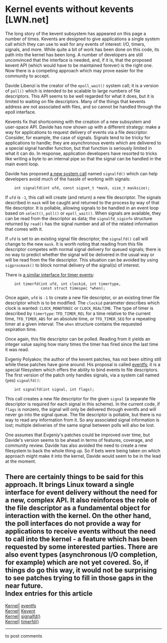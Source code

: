# Kernel events without kevents [LWN.net]

The long story of the kevent subsystem has appeared on this page a number of times. Kevents are designed to give applications a single system call which they can use to wait for any events of interest: I/O, timers, signals, and more. While quite a bit of work has been done on this code, its path into the kernel has been long. A number of developers are still unconvinced that the interface is needed, and, if it is, that the proposed kevent API (which would have to be maintained forever) is the right one. Now there is a competing approach which may prove easier for the community to accept. 

Davide Libenzi is the creator of the `epoll_wait()` system call; it is a version of `poll()` which is intended to be scalable to large numbers of file descriptors. This API seems to be well regarded for what it does, but it is limited to waiting on file descriptors. Many of the things that kevents address are not associated with files, and so cannot be handled through the epoll interface. 

Kevents fix that shortcoming with the creation of a new subsystem and user-space API. Davide has now shown up with a different strategy: make a way for applications to request delivery of events via a file descriptor. Consider, for example, the case of signals. Signals tend to be tricky for applications to handle; they are asynchronous events which are delivered to a special signal handler function, but that function is seriously limited in what it can do. In response, application developers have resorted to tricks like writing a byte to an internal pipe so that the signal can be handled in the main event loop. 

Davide has proposed [a new system call](http://lwn.net/Articles/225648/) named `signalfd()` which can help developers avoid much of the hassle of working with signals: 
    
    
        int signalfd(int ufd, const sigset_t *mask, size_t masksize);
    

If `ufd` is `-1`, this call will create (and return) a new file descriptor. The signals described in `mask` will be caught and returned to the process by way of that file descriptor. It is pollable, allowing signals to be handled in an event loop based on `select()`, `poll()` or `epoll_wait()`. When signals are available, they can be read from the descriptor as data; the `signalfd_siginfo` structure returned by `read()` has the signal number and all of the related information that comes with it. 

If `ufd` is set to an existing signal file descriptor, the `signalfd()` call will change to the new `mask`. It is worth noting that reading from this file descriptor competes with normal signal delivery for queued signals; there is no way to predict whether the signal will be delivered in the usual way or will be read from the file descriptor. This situation can be avoided by using `sigprocmask()` to block normal delivery of the signal(s) of interest. 

There is [a similar interface for timer events](http://lwn.net/Articles/225646/): 
    
    
        int timerfd(int ufd, int clockid, int timertype, 
                    const struct timespec *when);
    

Once again, `ufd` is `-1` to create a new file descriptor, or an existing timer file descriptor which is to be modified. The `clockid` parameter describes which clock is wanted: `CLOCK_MONOTONIC` or `CLOCK_REALTIME`. The type of timer is described by `timertype`: `TFD_TIMER_REL` for a time relative to the current time, `TFD_TIMER_ABS` for an absolute time, or `TFD_TIMER_SEQ` for a repeating timer at a given interval. The `when` structure contains the requested expiration time. 

Once again, this file descriptor can be polled. Reading from it yields an integer value saying how many times the timer has fired since the last time it was read. 

Evgeniy Polyakov, the author of the kevent patches, has not been sitting still while these patches have gone around. His proposal is called [eventfs](http://lwn.net/Articles/225592/); it is a special filesystem which offers the ability to bind events to file descriptors. The first version of the patch only handles signals, via a system call named (yes) `signalfd()`: 
    
    
        int signalfd(int signal, int flags);
    

This call creates a new file descriptor for the given `signal` (a separate file descriptor is required for each signal in this scheme). In the current code, if `flags` is nonzero, the signal will only be delivered through eventfs and will never go into the signal queue. The file descriptor is pollable, but there is no way to read any information from it. So any associated signal information is lost; multiple deliveries of the same signal between polls will also be lost. 

One assumes that Evgeniy's patches could be improved over time, but Davide's version seems to be ahead in terms of features, coverage, and community review. Davide has also avoided the need to create a new filesystem to back the whole thing up. So if bets were being taken on which approach might make it into the kernel, Davide would seem to be in the lead at the moment. 

There are certainly things to be said for this approach. It brings Linux toward a single interface for event delivery without the need for a new, complex API. It also reinforces the role of the file descriptor as a fundamental object for interaction with the kernel. On the other hand, the poll interfaces do not provide a way for applications to receive events without the need to call into the kernel - a feature which has been requested by some interested parties. There are also event types (asynchronous I/O completion, for example) which are not yet covered. So, if things do go this way, it would not be surprising to see patches trying to fill in those gaps in the near future.  
Index entries for this article  
---  
[Kernel](/Kernel/Index)| [eventfs](/Kernel/Index#eventfs)  
[Kernel](/Kernel/Index)| [Kevent](/Kernel/Index#Kevent)  
[Kernel](/Kernel/Index)| [signalfd()](/Kernel/Index#signalfd)  
[Kernel](/Kernel/Index)| [timerfd()](/Kernel/Index#timerfd)  
  


* * *

to post comments 
